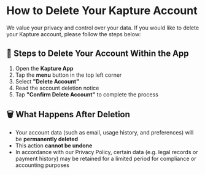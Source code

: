 # How to Delete Your Kapture Account

We value your privacy and control over your data. If you would like to delete your Kapture account, please follow the steps below:

## 📱 Steps to Delete Your Account Within the App

1. Open the **Kapture App**  
2. Tap the **menu** button in the top left corner  
3. Select **"Delete Account"**  
4. Read the account deletion notice  
5. Tap **"Confirm Delete Account"** to complete the process  

## 🗑️ What Happens After Deletion

- Your account data (such as email, usage history, and preferences) will be **permanently deleted**
- This action **cannot be undone**
- In accordance with our Privacy Policy, certain data (e.g. legal records or payment history) may be retained for a limited period for compliance or accounting purposes

